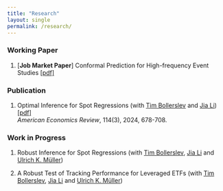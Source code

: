 ```yaml
---
title: "Research"
layout: single
permalink: /research/
---
```


### Working Paper

1. [**Job Market Paper**] Conformal Prediction for High-frequency Event Studies [[pdf]](https://yuexuanren.github.io/ConformalPI.pdf) <br>
 
### Publication

1. Optimal Inference for Spot Regressions (with [Tim Bollerslev](https://public.econ.duke.edu/~boller/) and [Jia Li](https://sites.google.com/view/jiali/home)) [[pdf]](https://www.aeaweb.org/articles?id=10.1257/aer.20221338) <br>
   <span style="font-weight: 400; font-style: italic;">American Economics Review</span>, 114(3), 2024, 678-708.
 
### Work in Progress

1. Robust Inference for Spot Regressions (with [Tim Bollerslev](https://public.econ.duke.edu/~boller/), [Jia Li](https://sites.google.com/view/jiali/home) and [Ulrich K. Müller](https://www.princeton.edu/~umueller/))

2. A Robust Test of Tracking Performance for Leveraged ETFs (with [Tim Bollerslev](https://public.econ.duke.edu/~boller/), [Jia Li](https://sites.google.com/view/jiali/home) and [Ulrich K. Müller](https://www.princeton.edu/~umueller/))
